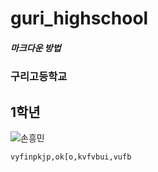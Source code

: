 # guri_highschool
#####  마크다운 방법
###      구리고등학교
##  1학년
![손흥민](https://github.com/user-attachments/assets/78c91fb5-d6a7-432e-92bd-70a4d2272346)

``` bash
vyfinpkjp,ok[o,kvfvbui,vufb
```

